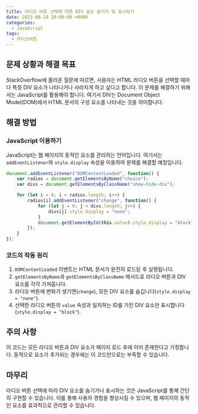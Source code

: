 ```yaml
---
title: 라디오 버튼 선택에 따른 DIV 요소 숨기기 및 표시하기
date: 2023-08-18 20:00:00 +0900
categories:
  - JavaScript
tags:
  - 라디오버튼
---
```


## 문제 상황과 해결 목표

StackOverflow에 올라온 질문에 따르면, 사용자는 HTML 라디오 버튼을 선택할 때마다 특정 DIV 요소가 나타나거나 사라지게 하고 싶다고 합니다. 이 문제를 해결하기 위해서는 JavaScript를 활용해야 합니다. 여기서 DIV는 Document Object Model(DOM)에서 HTML 문서의 구성 요소를 나타내는 것을 의미합니다. 

## 해결 방법

### JavaScript 이용하기

JavaScript는 웹 페이지의 동적인 요소를 관리하는 언어입니다. 여기서는 `addEventListener`와 `style.display` 속성을 이용하여 문제를 해결할 예정입니다.

```javascript
document.addEventListener("DOMContentLoaded", function() {
    var radios = document.getElementsByName("choice");
    var divs = document.getElementsByClassName("show-hide-div");

    for (let i = 0; i < radios.length; i++) {
        radios[i].addEventListener("change", function() {
            for (let j = 0; j < divs.length; j++) {
                divs[j].style.display = "none";
            }
            document.getElementById(this.value).style.display = "block";
        });
    }
});
```

### 코드의 작동 원리

1. `DOMContentLoaded` 이벤트는 HTML 문서가 완전히 로드된 후 실행됩니다.
2. `getElementsByName`과 `getElementsByClassName` 메서드로 라디오 버튼과 DIV 요소를 각각 가져옵니다.
3. 라디오 버튼에 변화가 생기면(`change`), 모든 DIV 요소를 숨깁니다(`style.display = "none"`).
4. 선택한 라디오 버튼의 `value` 속성과 일치하는 ID를 가진 DIV 요소만 표시합니다(`style.display = "block"`).

## 주의 사항

이 코드는 모든 라디오 버튼과 DIV 요소가 페이지 로드 후에 이미 존재한다고 가정합니다. 동적으로 요소가 추가되는 경우에는 이 코드만으로는 부족할 수 있습니다. 

## 마무리

라디오 버튼 선택에 따라 DIV 요소를 숨기거나 표시하는 것은 JavaScript를 통해 간단히 구현할 수 있습니다. 이를 통해 사용자 경험을 향상시킬 수 있으며, 웹 페이지의 동적인 요소를 효과적으로 관리할 수 있습니다.